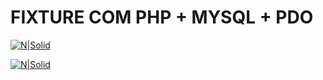 # FIXTURE COM PHP + MYSQL + PDO

[![N|Solid](https://dl.dropboxusercontent.com/u/13529137/mysql-php-logos.png)](#)


[![N|Solid](https://dl.dropboxusercontent.com/u/13529137/badges-php-databasespdo-stage1.png)](#)


